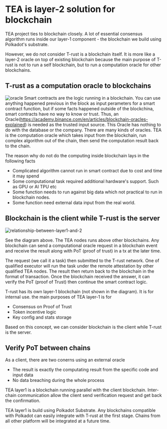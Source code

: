 # TEA is layer-2 solution for blockchain

TEA project ties to blockchain closely. A lot of essential consensus algorithm runs inside our layer-1 component - the blockchain we build using Polkadot's substrate. 

However, we do not consider T-rust is a blockchain itself. It is more like a layer-2 oracle on top of existing blockchain because the main purpose of T-rust is not to run a self blockchain, but to run a computation oracle for other blockchains. 

## T-rust as a computation oracle to blockchains
![oracle](https://m.media-amazon.com/images/I/41SRz47UbAL.jpg)
Smart contracts are the logic running in a blockchain. You can use anything happened previous in the block as input perameters for a smart contract function, but if some facts happened outside of the blockchina, smart contracts have no way to know or trust. Thus, an Oracle(https://academy.binance.com/en/articles/blockchain-oracles-explained) is needed as the trusted input source. This Oracle has nothing to do with the database or the company. There are many kinds of oracles. TEA is the computation oracle which takes input from the blockchain, run complex algorithm out of the chain, then send the computation result back to the chain. 

The reason why do not do the computing inside blockchain lays in the following facts
- Complicated algorithm cannot run in smart contract due to cost and time it may spend
- Some computational task required additional hardware's support. Such as GPU or AI TPU etc
- Some function needs to run against big data which not practical to run in blockchain nodes.
- Some function need external data input from the real world. 


## Blockchain is the client while T-rust is the server
![relationship-between-layer1-and-2](https://github.com/tearust/tea-docs/blob/main/res/layer1-and-layer2.png?raw=true)

See the diagram above. The TEA nodes runs above other blockchains. Any blockchain can send a computational oracle request in a blockchain event and receive the result along with PoT (proof of trust) in a tx at the later time.

The request (we call it a task) then submitted to the T-rust network. One of qualified executor will run the task under the remote attestation by other qualified TEA nodes. The result then return back to the blockchain in the format of transaction. Once the blockchain received the answer, it can verify the PoT (proof of Trust) then continue the smart contract logic.

T-rust has its own layer-1 blockchain (not shown in the diagram). It is for internal use. the main purposes of TEA layer-1 is for
- Consensus on Proof of Trust
- Token incentive logic
- Key config and stats storage

Based on this concept, we can consider blockchain is the client while T-rust is the server. 

## Verify PoT between chains
As a client, there are two conerns using an external oracle
- The result is exactly the computating result from the specific code and input data
- No data breaching during the whole process

TEA layer1 is a blockchain running parallel with the client blockchain. Inter-chain communication allow the client send verification request and get back the confirmation. 

TEA layer1 is build using Polkadot Substrate. Any blockchains compatible with Polkadot can easily integrate with T-rust at the first stage. Chains from all other platform will be integrated at a future time.

